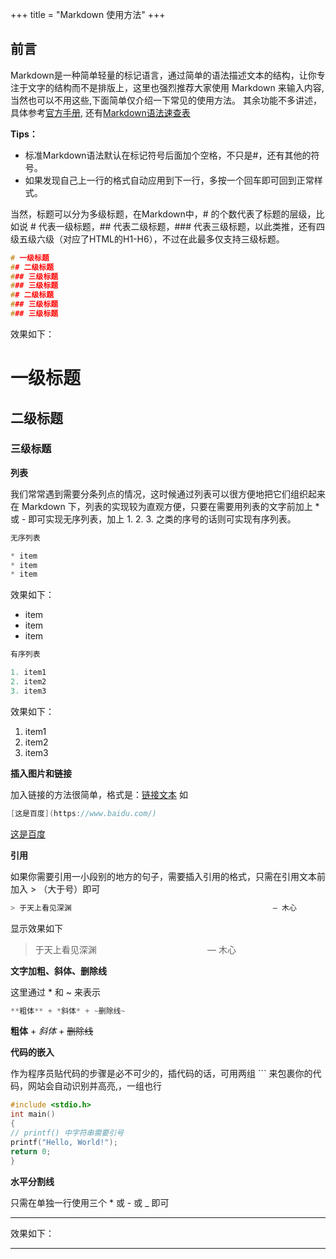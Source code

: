 +++
title = "Markdown 使用方法"
+++

## 前言

Markdown是一种简单轻量的标记语言，通过简单的语法描述文本的结构，让你专注于文字的结构而不是排版上，这里也强烈推荐大家使用 Markdown 来输入内容, 当然也可以不用这些,下面简单仅介绍一下常见的使用方法。
其余功能不多讲述，具体参考[官方手册](https://www.markdownguide.org/), 还有[Markdown语法速查表](https://markdown.com.cn/cheat-sheet.html#%E6%80%BB%E8%A7%88)

**Tips：**

- 标准Markdown语法默认在标记符号后面加个空格，不只是#，还有其他的符号。
- 如果发现自己上一行的格式自动应用到下一行，多按一个回车即可回到正常样式。


当然，标题可以分为多级标题，在Markdown中，# 的个数代表了标题的层级，比如说 # 代表一级标题，## 代表二级标题，### 代表三级标题，以此类推，还有四级五级六级（对应了HTML的H1-H6），不过在此最多仅支持三级标题。

```c
# 一级标题
## 二级标题
### 三级标题
### 三级标题
## 二级标题
### 三级标题
### 三级标题
```

效果如下：


# 一级标题


## 二级标题


### 三级标题



**列表**

我们常常遇到需要分条列点的情况，这时候通过列表可以很方便地把它们组织起来 在 Markdown 下，列表的实现较为直观方便，只要在需要用列表的文字前加上 * 或 - 即可实现无序列表，加上 1. 2. 3. 之类的序号的话则可实现有序列表。

```c
无序列表

* item
* item
* item
```

效果如下：

- item
- item
- item

```c
有序列表

1. item1
2. item2
3. item3
```

效果如下：

1. item1
2. item2
3. item3

**插入图片和链接**

加入链接的方法很简单，格式是：[链接文本](链接地址) 如

```c
[这是百度](https://www.baidu.com/)
```

[这是百度](https://www.baidu.com/)


**引用**

如果你需要引用一小段别的地方的句子，需要插入引用的格式，只需在引用文本前加入 > （大于号）即可

```c
> 于天上看见深渊                                             — 木心
```
显示效果如下
>    于天上看见深渊                                                  — 木心


**文字加粗、斜体、删除线**

这里通过 * 和 ~ 来表示

```c
**粗体** + *斜体* + ~删除线~
```

**粗体** + _斜体_ + ~~删除线~~

**代码的嵌入**

作为程序员贴代码的步骤是必不可少的，插代码的话，可用两组 ``` 来包裹你的代码，网站会自动识别并高亮,，一组也行

```c
#include <stdio.h>
int main()
{
// printf() 中字符串需要引号
printf("Hello, World!");
return 0;
}
```

**水平分割线**

只需在单独一行使用三个 * 或 - 或 _ 即可

---

效果如下：

---

